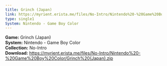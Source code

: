 ```yaml
---
title: Grinch (Japan)
link: https://myrient.erista.me/files/No-Intro/Nintendo%20-%20Game%20Boy%20Color/Grinch%20(Japan).zip
type: single1
System: Nintendo - Game Boy Color
---
```

<b>Game:</b> Grinch (Japan)<br>
<b>System:</b> Nintendo - Game Boy Color<br>
<b>Collection:</b> No-Intro<br>
<b>Download:</b> https://myrient.erista.me/files/No-Intro/Nintendo%20-%20Game%20Boy%20Color/Grinch%20(Japan).zip
